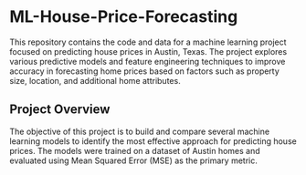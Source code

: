 # ML-House-Price-Forecasting

This repository contains the code and data for a machine learning project focused on predicting house prices in Austin, Texas. The project explores various predictive models and feature engineering techniques to improve accuracy in forecasting home prices based on factors such as property size, location, and additional home attributes.

## Project Overview

The objective of this project is to build and compare several machine learning models to identify the most effective approach for predicting house prices. The models were trained on a dataset of Austin homes and evaluated using Mean Squared Error (MSE) as the primary metric.

